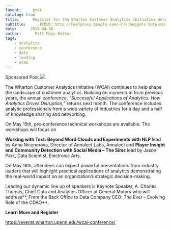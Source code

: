 ```yaml
---
layout:     post
catalog: true
title:      Register for the Wharton Customer Analytics Initiative Annual Conference in Philadelphia： May 15-16
subtitle:      转载自：http://feedproxy.google.com/~r/kdnuggets-data-mining-analytics/~3/w1hryff-F7k/wharton-register-wharton-customer-analytics-initiative-annual-conference.html
date:      2019-04-08
author:      Matt Mayo Editor
tags:
    - analytics
    - conference
    - data
    - leading
    - wcai
---
```


 Sponsored Post.![](http://feedproxy.google.com/images/wharton-2019-wcai-640.jpg)


The Wharton Customer Analytics Initiative (WCAI) continues to help shape the landscape of customer analytics. Building on momentum from previous years, the annual conference, *“Successful Applications of Analytics: How Analytics Drives Disruption,”* returns next month. The conference includes analytic professionals from a wide variety of industries for a day and a half of knowledge sharing and networking.

On May 15th, pre-conference technical workshops are available. The workshops will focus on

**Working with Text: Beyond Word Clouds and Experiments with NLP** lead by Anna Nicanorova, Director of Annalect Labs, Annalect and
**Player Insight and Community Detection with Social Media – The Sims** lead by Jason Park, Data Scientist, Electronic Arts.

On May 16th, attendees can expect powerful presentations from industry leaders that will highlight practical applications of analytics demonstrating the real-world impact on an organization’s strategic decision-making.

Leading our dynamic line up of speakers is Keynote Speaker, A. Charles Thomas, Chief Data and Analytics Officer at General Motors who will address**, From the Back Office to Data Company CEO: The Ever – Evolving Role of the CDAO**.

**Learn More and Register**

https://events.wharton.upenn.edu/wcai-conference/
